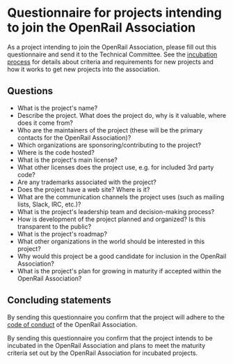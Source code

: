 # Questionnaire for projects intending to join the OpenRail Association

As a project intending to join the OpenRail Association, please fill out this questionnaire and send it to the Technical Committee. See the [incubation process](incubation_process.md) for details about criteria and requirements for new projects and how it works to get new projects into the association.

## Questions

* What is the project's name?
* Describe the project. What does the project do, why is it valuable, where does it come from?
* Who are the maintainers of the project (these will be the primary contacts for the OpenRail Association)?
* Which organizations are sponsoring/contributing to the project?
* Where is the code hosted?
* What is the project's main license?
* What other licenses does the project use, e.g. for included 3rd party code?
* Are any trademarks associated with the project?
* Does the project have a web site? Where is it?
* What are the communication channels the project uses (such as mailing lists, Slack, IRC, etc.)?
* What is the project's leadership team and decision-making process?
* How is development of the project planned and organized? Is this transparent to the public?
* What is the project's roadmap?
* What other organizations in the world should be interested in this project?
* Why would this project be a good candidate for inclusion in the OpenRail Association?
* What is the project's plan for growing in maturity if accepted within the OpenRail Association?

## Concluding statements

By sending this questionnaire you confirm that the project will adhere to the [code of conduct](CODE_OF_CONDUCT.md) of the OpenRail Association.

By sending this questionnaire you confirm that the project intends to be incubated in the OpenRail Association and plans to meet the maturity criteria set out by the OpenRail Association for incubated projects.
